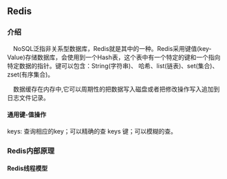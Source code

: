 ## Redis

### 介绍
&ensp;&ensp;NoSQL泛指非关系型数据库，Redis就是其中的一种。Redis采用键值(key-Value)存储数据库，会使用到一个Hash表，这个表中有一个特定的键和一个指向特定数据的指针。键可以包含：String(字符串)、 哈希、list(链表)、set(集合)、zset(有序集合)。

&ensp;&ensp;数据缓存在内存中,它可以周期性的把数据写入磁盘或者把修改操作写入追加到日志文件记录。

#### 通用键-值操作
keys: 查询相应的key；可以精确的查 keys 键；可以模糊的查。

### Redis内部原理

#### Redis线程模型




 